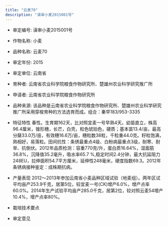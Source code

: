 ```yaml
---
title: "云麦70"
description: "滇审小麦2015001号"
---
```

* 审定编号:  滇审小麦2015001号

*  作物名称:  小麦

*  品种名称:  云麦70

*  审定年份:  2015

*  审定单位:  云南省

* 育种者:  云南省农业科学院粮食作物研究所、楚雄州农业科学研究推广所

*  申请者:  云南省农业科学院粮食作物研究所

*  品种来源:  该品种是云南省农业科学院粮食作物研究所、楚雄州农业科学研究推广所采用穿梭育种的方法选育而成。组合：秦早183/953-3335

*  特征特性
春性。生育期162天，比对照宜麦一号早熟4天。幼苗直立，株高96.4厘米，锥形穗，长芒，白壳，粒色琥珀色，硬质；基本苗13.4/亩，最高分蘖33.0万/亩，有效穗16.6万/亩，穗粒数38粒，千粒重44.0克。籽粒饱满，熟相好，易落粒。田间抗性：条锈最重点4级、白粉病最重点3级，耐寒、耐旱、抗倒伏。2012年品质检测：容重770克/升，蛋白质16.64%，湿面筋36.8%，沉降值35.2毫升，吸水率65.7 %,稳定时间2.4分钟，最大抗延阻力248EU，拉伸面积54.7平方厘米，延伸性248毫米，硬度指数69.3。2012年条锈病接种鉴定：成株期抗病。

*  产量表现
2012～2013年参加云南省小麦品种区域试验（地麦组）。两年区试平均亩产253.9千克，居第5位，较宜麦一号(CK)增产6.0%，增产点率60.0%。2014年生产试验平均亩产285.0千克，居第2位，较对照云麦54增产10.4%，增产点率80%。

*  栽培技术要点


*  审定意见

